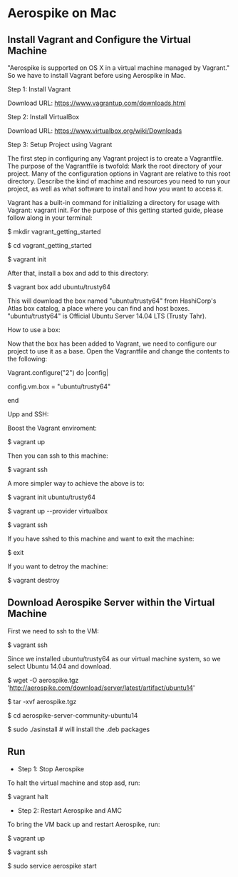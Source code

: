 # Aerospike on Mac

## Install Vagrant and Configure the Virtual Machine

"Aerospike is supported on OS X in a virtual machine managed by Vagrant." So we have to install Vagrant before using Aerospike in Mac.

Step 1: Install Vagrant
 
Download URL: https://www.vagrantup.com/downloads.html

Step 2: Install VirtualBox
 
Download URL: https://www.virtualbox.org/wiki/Downloads

Step 3: Setup Project using Vagrant

The first step in configuring any Vagrant project is to create a Vagrantfile. The purpose of the Vagrantfile is twofold:
Mark the root directory of your project. Many of the configuration options in Vagrant are relative to this root directory.
Describe the kind of machine and resources you need to run your project, as well as what software to install and how you want to access it.

Vagrant has a built-in command for initializing a directory for usage with Vagrant: vagrant init. For the purpose of this getting started guide, please follow along in your terminal:

  $ mkdir vagrant_getting_started

  $ cd vagrant_getting_started

  $ vagrant init

After that, install a box and add to this directory:

  $ vagrant box add ubuntu/trusty64

This will download the box named "ubuntu/trusty64" from HashiCorp's Atlas box catalog, a place where you can find and host boxes. 
"ubuntu/trusty64" is Official Ubuntu Server 14.04 LTS (Trusty Tahr).

How to use a box:

Now that the box has been added to Vagrant, we need to configure our project to use it as a base. Open the Vagrantfile and change the contents to the following:

Vagrant.configure("2") do |config|

  config.vm.box = "ubuntu/trusty64"
  
end

Upp and SSH:

Boost the Vagrant enviroment: 

  $ vagrant up

Then you can ssh to this machine:

  $ vagrant ssh

A more simpler way to achieve the above is to:

  $ vagrant init ubuntu/trusty64

  $ vagrant up --provider virtualbox

  $ vagrant ssh

If you have sshed to this machine and want to exit the machine:

  $ exit

If you want to detroy the machine:

  $ vagrant destroy

## Download Aerospike Server within the Virtual Machine

First we need to ssh to the VM:

  $ vagrant ssh

Since we installed ubuntu/trusty64 as our virtual machine system, so we select Ubuntu 14.04 and download.

  $ wget -O aerospike.tgz 'http://aerospike.com/download/server/latest/artifact/ubuntu14'

  $ tar -xvf aerospike.tgz

  $ cd aerospike-server-community-ubuntu14

  $ sudo ./asinstall # will install the .deb packages

## Run
* Step 1: Stop Aerospike

To halt the virtual machine and stop asd, run:

  $ vagrant halt

* Step 2: Restart Aerospike and AMC

To bring the VM back up and restart Aerospike, run:

$ vagrant up

$ vagrant ssh

$ sudo service aerospike start

